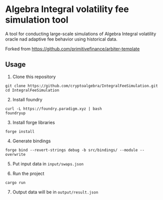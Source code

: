 # Algebra Integral volatility fee simulation tool

A tool for conducting large-scale simulations of Algebra Integral volatility oracle nad adaptive fee behavior using historical data.

Forked from https://github.com/primitivefinance/arbiter-template

## Usage

1. Clone this repository

```
git clone https://github.com/cryptoalgebra/IntegralFeeSimulation.git
cd IntegralFeeSimulation
```

2. Install foundry

```
curl -L https://foundry.paradigm.xyz | bash
foundryup
```

3. Install forge libraries

```
forge install
```

4. Generate bindings

```
forge bind --revert-strings debug -b src/bindings/ --module --overwrite
```

5. Put input data in `input/swaps.json`


6. Run the project

```
cargo run
```

7. Output data will be in `output/result.json`
